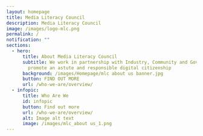 ```yaml
---
layout: homepage
title: Media Literacy Council
description: Media Literacy Council
image: /images/logo-mlc.png
permalink: /
notification: ""
sections:
  - hero:
      title: About Media Literacy Council
      subtitle: We work in partnership with Industry, Community and Government to
        promote an astute and responsible digital citizenship
      background: /images/Homepage/mlc about us banner.jpg
      button: FIND OUT MORE
      url: /who-we-are/overview/
  - infopic:
      title: Who Are We
      id: infopic
      button: Find out more
      url: /who-we-are/overview/
      alt: Image alt text
      image: /images/mlc_about us_1.png
---
```


